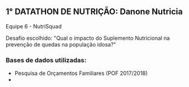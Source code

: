 ## 1° DATATHON DE NUTRIÇÃO: Danone Nutricia

Equipe 6 - NutriSquad

Desafio escolhido: "Qual o impacto do Suplemento Nutricional na prevenção de quedas na população idosa?"


### Bases de dados utilizadas: 
 * Pesquisa de Orçamentos Familiares (POF 2017/2018)
 * 

